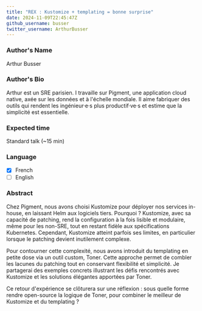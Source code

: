 ```yaml
---
title: "REX : Kustomize + templating = bonne surprise"
date: 2024-11-09T22:45:47Z
github_username: busser
twitter_username: ArthurBusser
---
```

### Author's Name

Arthur Busser

### Author's Bio

Arthur est un SRE parisien. I travaille sur Pigment, une application cloud native, axée sur les données et à l'échelle mondiale. Il aime fabriquer des outils qui rendent les ingénieur·e·s plus productif·ve·s et estime que la simplicité est essentielle.

### Expected time

Standard talk (~15 min)

### Language

- [X] French
- [ ] English

### Abstract

Chez Pigment, nous avons choisi Kustomize pour déployer nos services in-house, en laissant Helm aux logiciels tiers. Pourquoi ? Kustomize, avec sa capacité de patching, rend la configuration à la fois lisible et modulaire, même pour les non-SRE, tout en restant fidèle aux spécifications Kubernetes. Cependant, Kustomize atteint parfois ses limites, en particulier lorsque le patching devient inutilement complexe.

Pour contourner cette complexité, nous avons introduit du templating en petite dose via un outil custom, Toner. Cette approche permet de combler les lacunes du patching tout en conservant flexibilité et simplicité. Je partagerai des exemples concrets illustrant les défis rencontrés avec Kustomize et les solutions élégantes apportées par Toner.

Ce retour d'expérience se clôturera sur une réflexion : sous quelle forme rendre open-source la logique de Toner, pour combiner le meilleur de Kustomize et du templating ?

